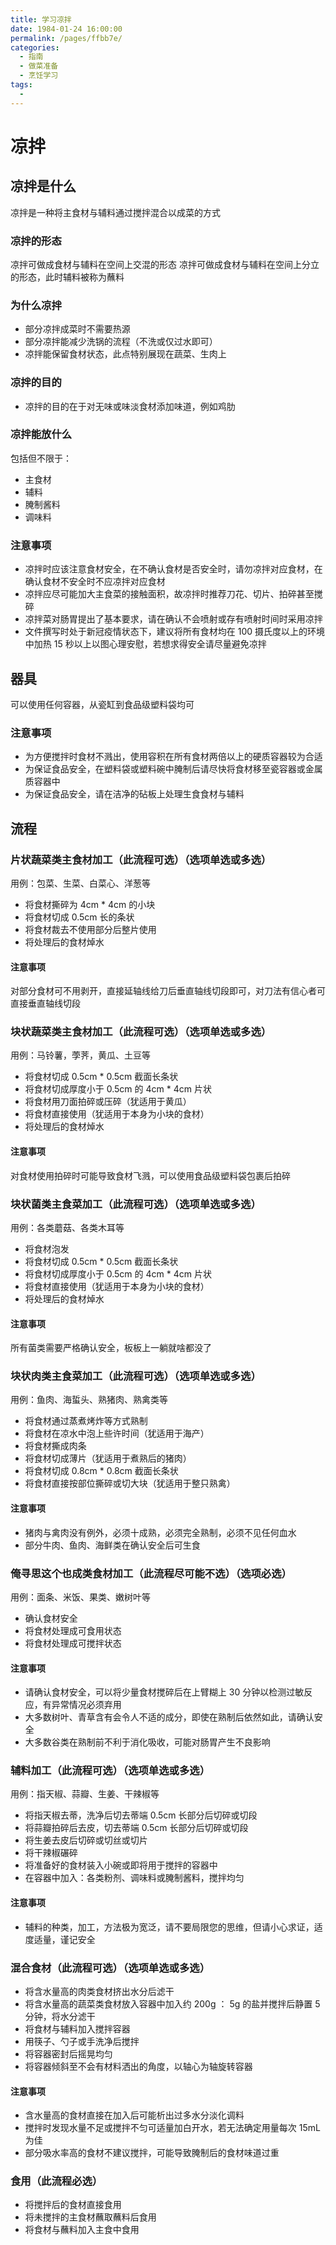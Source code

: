 ```yaml
---
title: 学习凉拌
date: 1984-01-24 16:00:00
permalink: /pages/ffbb7e/
categories:
  - 指南
  - 做菜准备
  - 烹饪学习
tags:
  - 
---
```

# 凉拌

## 凉拌是什么

凉拌是一种将主食材与辅料通过搅拌混合以成菜的方式

### 凉拌的形态

凉拌可做成食材与辅料在空间上交混的形态
凉拌可做成食材与辅料在空间上分立的形态，此时辅料被称为蘸料

### 为什么凉拌

* 部分凉拌成菜时不需要热源
* 部分凉拌能减少洗锅的流程（不洗或仅过水即可）
* 凉拌能保留食材状态，此点特别展现在蔬菜、生肉上

### 凉拌的目的

* 凉拌的目的在于对无味或味淡食材添加味道，例如鸡肋

### 凉拌能放什么

包括但不限于：

* 主食材
* 辅料
* 腌制酱料
* 调味料

### 注意事项

* 凉拌时应该注意食材安全，在不确认食材是否安全时，请勿凉拌对应食材，在确认食材不安全时不应凉拌对应食材
* 凉拌应尽可能加大主食菜的接触面积，故凉拌时推荐刀花、切片、拍碎甚至搅碎
* 凉拌菜对肠胃提出了基本要求，请在确认不会喷射或存有喷射时间时采用凉拌
* 文件撰写时处于新冠疫情状态下，建议将所有食材均在 100 摄氏度以上的环境中加热 15 秒以上以图心理安慰，若想求得安全请尽量避免凉拌

## 器具

可以使用任何容器，从瓷缸到食品级塑料袋均可

### 注意事项

* 为方便搅拌时食材不溅出，使用容积在所有食材两倍以上的硬质容器较为合适
* 为保证食品安全，在塑料袋或塑料碗中腌制后请尽快将食材移至瓷容器或金属质容器中
* 为保证食品安全，请在洁净的砧板上处理生食食材与辅料

## 流程

### 片状蔬菜类主食材加工（此流程可选）（选项单选或多选）

用例：包菜、生菜、白菜心、洋葱等

* 将食材撕碎为 4cm * 4cm 的小块
* 将食材切成 0.5cm 长的条状
* 将食材裁去不使用部分后整片使用
* 将处理后的食材焯水

#### 注意事项

对部分食材可不用剥开，直接延轴线给刀后垂直轴线切段即可，对刀法有信心者可直接垂直轴线切段

### 块状蔬菜类主食材加工（此流程可选）（选项单选或多选）

用例：马铃薯，荸荠，黄瓜、土豆等

* 将食材切成 0.5cm * 0.5cm 截面长条状
* 将食材切成厚度小于 0.5cm 的 4cm * 4cm 片状
* 将食材用刀面拍碎或压碎（犹适用于黄瓜）
* 将食材直接使用（犹适用于本身为小块的食材）
* 将处理后的食材焯水

#### 注意事项

对食材使用拍碎时可能导致食材飞溅，可以使用食品级塑料袋包裹后拍碎

### 块状菌类主食菜加工（此流程可选）（选项单选或多选）

用例：各类蘑菇、各类木耳等

* 将食材泡发
* 将食材切成 0.5cm * 0.5cm 截面长条状
* 将食材切成厚度小于 0.5cm 的 4cm * 4cm 片状
* 将食材直接使用（犹适用于本身为小块的食材）
* 将处理后的食材焯水

#### 注意事项

所有菌类需要严格确认安全，板板上一躺就啥都没了

### 块状肉类主食菜加工（此流程可选）（选项单选或多选）

用例：鱼肉、海蜇头、熟猪肉、熟禽类等

* 将食材通过蒸煮烤炸等方式熟制
* 将食材在凉水中泡上些许时间（犹适用于海产）
* 将食材撕成肉条
* 将食材切成薄片（犹适用于煮熟后的猪肉）
* 将食材切成 0.8cm * 0.8cm 截面长条状
* 将食材直接按部位撕碎或切大块（犹适用于整只熟禽）

#### 注意事项

* 猪肉与禽肉没有例外，必须十成熟，必须完全熟制，必须不见任何血水
* 部分牛肉、鱼肉、海鲜类在确认安全后可生食

### 俺寻思这个也成类食材加工（此流程尽可能不选）（选项必选）

用例：面条、米饭、果类、嫩树叶等

* 确认食材安全
* 将食材处理成可食用状态
* 将食材处理成可搅拌状态

#### 注意事项

* 请确认食材安全，可以将少量食材搅碎后在上臂糊上 30 分钟以检测过敏反应，有异常情况必须弃用
* 大多数树叶、青草含有会令人不适的成分，即使在熟制后依然如此，请确认安全
* 大多数谷类在熟制前不利于消化吸收，可能对肠胃产生不良影响

### 辅料加工（此流程可选）（选项单选或多选）

用例：指天椒、蒜瓣、生姜、干辣椒等

* 将指天椒去蒂，洗净后切去蒂端 0.5cm 长部分后切碎或切段
* 将蒜瓣拍碎后去皮，切去蒂端 0.5cm 长部分后切碎或切段
* 将生姜去皮后切碎或切丝或切片
* 将干辣椒碾碎
* 将准备好的食材装入小碗或即将用于搅拌的容器中
* 在容器中加入：各类粉剂、调味料或腌制酱料，搅拌均匀

#### 注意事项

* 辅料的种类，加工，方法极为宽泛，请不要局限您的思维，但请小心求证，适度适量，谨记安全

### 混合食材（此流程可选）（选项单选或多选）

* 将含水量高的肉类食材挤出水分后滤干
* 将含水量高的蔬菜类食材放入容器中加入约 200g ： 5g 的盐并搅拌后静置 5 分钟，将水分滤干
* 将食材与辅料加入搅拌容器
* 用筷子、勺子或手洗净后搅拌
* 将容器密封后摇晃均匀
* 将容器倾斜至不会有材料洒出的角度，以轴心为轴旋转容器

#### 注意事项

* 含水量高的食材直接在加入后可能析出过多水分淡化调料
* 搅拌时发现水量不足或搅拌不匀可适量加白开水，若无法确定用量每次 15mL 为佳
* 部分吸水率高的食材不建议搅拌，可能导致腌制后的食材味道过重

### 食用（此流程必选）

* 将搅拌后的食材直接食用
* 将未搅拌的主食材蘸取蘸料后食用
* 将食材与蘸料加入主食中食用
